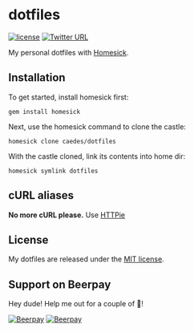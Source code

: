 # dotfiles

[![license](https://img.shields.io/github/license/caedes/dotfiles.svg?maxAge=2592000?style=plastic)](LICENSE.md)
[![Twitter URL](https://img.shields.io/twitter/url/http/shields.io.svg?style=social&maxAge=2592000)](https://twitter.com/caedes)

My personal dotfiles with [Homesick](https://github.com/technicalpickles/homesick).

## Installation

To get started, install homesick first:

```shell
gem install homesick
```

Next, use the homesick command to clone the castle:

```shell
homesick clone caedes/dotfiles
```

With the castle cloned, link its contents into home dir:

```shell
homesick symlink dotfiles
```

## cURL aliases

**No more cURL please.** Use [HTTPie](https://github.com/jkbrzt/httpie)

## License

My dotfiles are released under the [MIT license](LICENSE.md).

## Support on Beerpay
Hey dude! Help me out for a couple of :beers:!

[![Beerpay](https://beerpay.io/caedes/dotfiles/badge.svg?style=beer-square)](https://beerpay.io/caedes/dotfiles)  [![Beerpay](https://beerpay.io/caedes/dotfiles/make-wish.svg?style=flat-square)](https://beerpay.io/caedes/dotfiles?focus=wish)